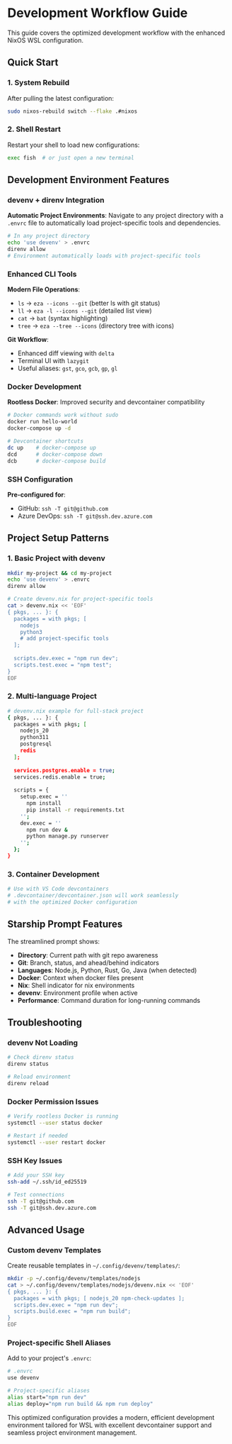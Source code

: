 # Development Workflow Guide

This guide covers the optimized development workflow with the enhanced NixOS WSL configuration.

## Quick Start

### 1. System Rebuild
After pulling the latest configuration:
```bash
sudo nixos-rebuild switch --flake .#nixos
```

### 2. Shell Restart
Restart your shell to load new configurations:
```bash
exec fish  # or just open a new terminal
```

## Development Environment Features

### devenv + direnv Integration

**Automatic Project Environments**: Navigate to any project directory with a `.envrc` file to automatically load project-specific tools and dependencies.

```bash
# In any project directory
echo 'use devenv' > .envrc
direnv allow
# Environment automatically loads with project-specific tools
```

### Enhanced CLI Tools

**Modern File Operations**:
- `ls` → `eza --icons --git` (better ls with git status)
- `ll` → `eza -l --icons --git` (detailed list view)
- `cat` → `bat` (syntax highlighting)
- `tree` → `eza --tree --icons` (directory tree with icons)

**Git Workflow**:
- Enhanced diff viewing with `delta`
- Terminal UI with `lazygit`
- Useful aliases: `gst`, `gco`, `gcb`, `gp`, `gl`

### Docker Development

**Rootless Docker**: Improved security and devcontainer compatibility
```bash
# Docker commands work without sudo
docker run hello-world
docker-compose up -d

# Devcontainer shortcuts
dc up    # docker-compose up
dcd      # docker-compose down
dcb      # docker-compose build
```

### SSH Configuration

**Pre-configured for**:
- GitHub: `ssh -T git@github.com`
- Azure DevOps: `ssh -T git@ssh.dev.azure.com`

## Project Setup Patterns

### 1. Basic Project with devenv
```bash
mkdir my-project && cd my-project
echo 'use devenv' > .envrc
direnv allow

# Create devenv.nix for project-specific tools
cat > devenv.nix << 'EOF'
{ pkgs, ... }: {
  packages = with pkgs; [
    nodejs
    python3
    # add project-specific tools
  ];
  
  scripts.dev.exec = "npm run dev";
  scripts.test.exec = "npm test";
}
EOF
```

### 2. Multi-language Project
```bash
# devenv.nix example for full-stack project
{ pkgs, ... }: {
  packages = with pkgs; [
    nodejs_20
    python311
    postgresql
    redis
  ];
  
  services.postgres.enable = true;
  services.redis.enable = true;
  
  scripts = {
    setup.exec = ''
      npm install
      pip install -r requirements.txt
    '';
    dev.exec = ''
      npm run dev &
      python manage.py runserver
    '';
  };
}
```

### 3. Container Development
```bash
# Use with VS Code devcontainers
# .devcontainer/devcontainer.json will work seamlessly
# with the optimized Docker configuration
```

## Starship Prompt Features

The streamlined prompt shows:
- **Directory**: Current path with git repo awareness
- **Git**: Branch, status, and ahead/behind indicators
- **Languages**: Node.js, Python, Rust, Go, Java (when detected)
- **Docker**: Context when docker files present
- **Nix**: Shell indicator for nix environments
- **devenv**: Environment profile when active
- **Performance**: Command duration for long-running commands

## Troubleshooting

### devenv Not Loading
```bash
# Check direnv status
direnv status

# Reload environment
direnv reload
```

### Docker Permission Issues
```bash
# Verify rootless Docker is running
systemctl --user status docker

# Restart if needed
systemctl --user restart docker
```

### SSH Key Issues
```bash
# Add your SSH key
ssh-add ~/.ssh/id_ed25519

# Test connections
ssh -T git@github.com
ssh -T git@ssh.dev.azure.com
```

## Advanced Usage

### Custom devenv Templates
Create reusable templates in `~/.config/devenv/templates/`:

```bash
mkdir -p ~/.config/devenv/templates/nodejs
cat > ~/.config/devenv/templates/nodejs/devenv.nix << 'EOF'
{ pkgs, ... }: {
  packages = with pkgs; [ nodejs_20 npm-check-updates ];
  scripts.dev.exec = "npm run dev";
  scripts.build.exec = "npm run build";
}
EOF
```

### Project-specific Shell Aliases
Add to your project's `.envrc`:
```bash
# .envrc
use devenv

# Project-specific aliases
alias start="npm run dev"
alias deploy="npm run build && npm run deploy"
```

This optimized configuration provides a modern, efficient development environment tailored for WSL with excellent devcontainer support and seamless project environment management.

